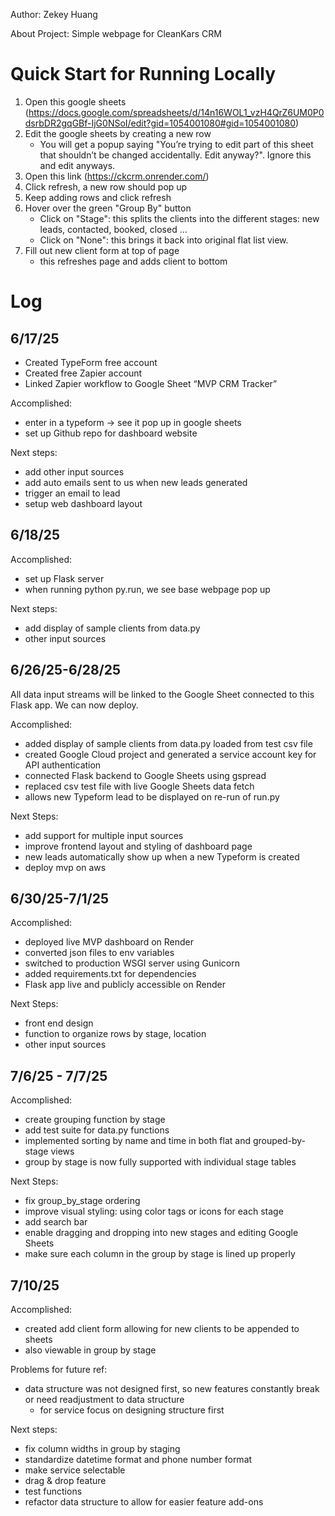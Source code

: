 Author: Zekey Huang

About Project: Simple webpage for CleanKars CRM 

# Quick Start for Running Locally

1. Open this google sheets (https://docs.google.com/spreadsheets/d/14n16WOL1_vzH4QrZ6UM0P0dsrbDR2gqGBf-IjG0NSoI/edit?gid=1054001080#gid=1054001080)
2. Edit the google sheets by creating a new row
    - You will get a popup saying "You’re trying to edit part of this sheet that shouldn’t be changed accidentally. Edit anyway?". Ignore this and edit anyways. 
3. Open this link (https://ckcrm.onrender.com/)
4. Click refresh, a new row should pop up
5. Keep adding rows and click refresh
6. Hover over the green "Group By" button
    - Click on "Stage": this splits the clients into the different stages: new leads, contacted, booked, closed ... 
    - Click on "None": this brings it back into original flat list view. 
7. Fill out new client form at top of page
    - this refreshes page and adds client to bottom



# Log

## 6/17/25

- Created TypeForm free account
- Created free Zapier account
- Linked Zapier workflow to Google Sheet “MVP CRM Tracker”

Accomplished:
- enter in a typeform -> see it pop up in google sheets 
- set up Github repo for dashboard website

Next steps:
- add other input sources
- add auto emails sent to us when new leads generated 
- trigger an email to lead
- setup web dashboard layout



## 6/18/25

Accomplished: 
- set up Flask server
- when running python py.run, we see base webpage pop up

Next steps:
- add display of sample clients from data.py 
- other input sources



## 6/26/25-6/28/25

All data input streams will be linked to the Google Sheet connected to this Flask app. We can now deploy. 

Accomplished:
- added display of sample clients from data.py loaded from test csv file
- created Google Cloud project and generated a service account key for API authentication
- connected Flask backend to Google Sheets using gspread
- replaced csv test file with live Google Sheets data fetch
- allows new Typeform lead to be displayed on re-run of run.py

Next Steps:
- add support for multiple input sources
- improve frontend layout and styling of dashboard page
- new leads automatically show up when a new Typeform is created
- deploy mvp on aws



## 6/30/25-7/1/25

Accomplished: 
- deployed live MVP dashboard on Render
- converted json files to env variables
- switched to production WSGI server using Gunicorn
- added requirements.txt for dependencies
- Flask app live and publicly accessible on Render

Next Steps:
- front end design
- function to organize rows by stage, location
- other input sources



## 7/6/25 - 7/7/25

Accomplished:
- create grouping function by stage 
- add test suite for data.py functions
- implemented sorting by name and time in both flat and grouped-by-stage views
- group by stage is now fully supported with individual stage tables

Next Steps:
- fix group_by_stage ordering 
- improve visual styling: using color tags or icons for each stage
- add search bar
- enable dragging and dropping into new stages and editing Google Sheets
- make sure each column in the group by stage is lined up properly



## 7/10/25

Accomplished: 
- created add client form allowing for new clients to be appended to sheets
- also viewable in group by stage

Problems for future ref: 
- data structure was not designed first, so new features constantly break or need readjustment to data structure
    - for service focus on designing structure first

Next steps:
- fix column widths in group by staging
- standardize datetime format and phone number format
- make service selectable
- drag & drop feature
- test functions
- refactor data structure to allow for easier feature add-ons


